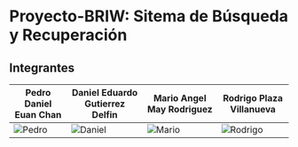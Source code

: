 # Proyecto-BRIW: Sitema de Búsqueda y Recuperación

## Integrantes

| Pedro Daniel Euan Chan                          | Daniel Eduardo Gutierrez Delfin            | Mario Angel May Rodriguez                  | Rodrigo Plaza Villanueva                   |
| ------------------------------------------ | ------------------------------------------ | ------------------------------------------ | ------------------------------------------ |
| ![Pedro](https://i.ibb.co/5sg000d/Pedro.jpg) | ![Daniel](https://i.ibb.co/sWPWtnH/Daniel.jpg) | ![Mario](https://i.ibb.co/6s13s4P/Mario.jpg) | ![Rodrigo](https://i.ibb.co/tqntMcj/Rodrigo.jpg) |
